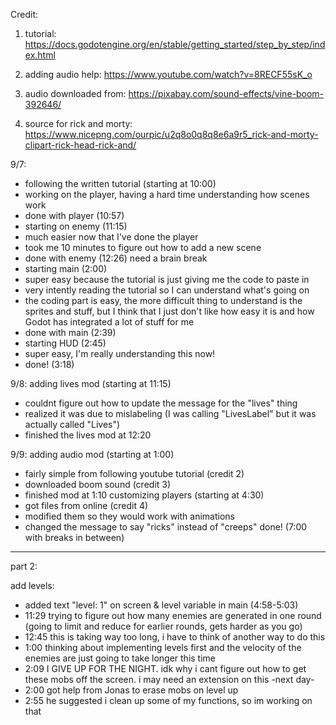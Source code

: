 Credit:
1. tutorial: https://docs.godotengine.org/en/stable/getting_started/step_by_step/index.html

2. adding audio help: https://www.youtube.com/watch?v=8RECF55sK_o

3. audio downloaded from: https://pixabay.com/sound-effects/vine-boom-392646/

4. source for rick and morty: https://www.nicepng.com/ourpic/u2q8o0q8q8e6a9r5_rick-and-morty-clipart-rick-head-rick-and/


9/7:
- following the written tutorial (starting at 10:00)
- working on the player, having a hard time understanding how scenes work
- done with player (10:57)
- starting on enemy (11:15)
- much easier now that I've done the player
- took me 10 minutes to figure out how to add a new scene
- done with enemy (12:26)
need a brain break
- starting main (2:00)
- super easy because the tutorial is just giving me the code to paste in
- very intently reading the tutorial so I can understand what's going on
- the coding part is easy, the more difficult thing to understand is the sprites and stuff, but I think that I just don't like how easy it is and how Godot has integrated a lot of stuff for me
- done with main (2:39)
- starting HUD (2:45)
- super easy, I'm really understanding this now!
- done! (3:18)

9/8:
adding lives mod (starting at 11:15)
- couldnt figure out how to update the message for the "lives" thing
- realized it was due to mislabeling (I was calling "LivesLabel" but it was actually called "Lives")
- finished the lives mod at 12:20

9/9: 
adding audio mod (starting at 1:00)
- fairly simple from following youtube tutorial (credit 2)
- downloaded boom sound (credit 3)
- finished mod at 1:10
customizing players (starting at 4:30)
- got files from online (credit 4)
- modified them so they would work with animations
- changed the message to say "ricks" instead of "creeps"
done! (7:00 with breaks in between)


----------------------------------------------------------------
part 2:

add levels:
- added text "level: 1" on screen & level variable in main (4:58-5:03)
- 11:29 trying to figure out how many enemies are generated in one round (going to limit and reduce for earlier rounds, gets harder as you go)
- 12:45 this is taking way too long, i have to think of another way to do this
- 1:00 thinking about implementing levels first and the velocity of the enemies are just going to take longer this time
- 2:09 I GIVE UP FOR THE NIGHT. idk why i cant figure out how to get these mobs off the screen. i may need an extension on this
-next day-
- 2:00 got help from Jonas to erase mobs on level up
- 2:55 he suggested i clean up some of my functions, so im working on that